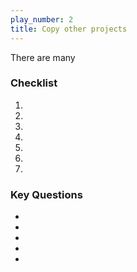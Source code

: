 ```yaml
---
play_number: 2
title: Copy other projects
---
```


There are many 

### Checklist
1. 
2. 
3. 
4. 
5. 
6. 
7. 

### Key Questions
- 
- 
- 
- 
- 
